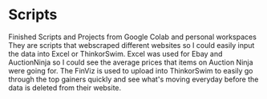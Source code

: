 # Scripts
Finished Scripts and Projects from Google Colab and personal workspaces
They are scripts that webscraped different websites so I could easily input the data into Excel or ThinkorSwim.
Excel was used for Ebay and AuctionNinja so I could see the average prices that items on Auction Ninja were going for.
The FinViz is used to upload into ThinkorSwim to easily go through the top gainers quickly and see what's moving everyday before the data is deleted from their website.

